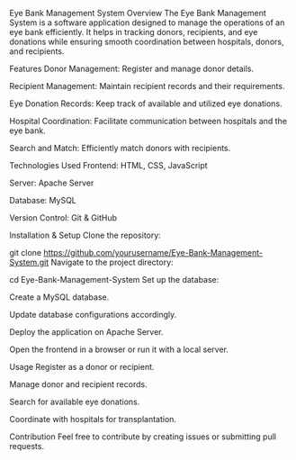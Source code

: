 Eye Bank Management System
Overview
The Eye Bank Management System is a software application designed to manage the operations of an eye bank efficiently. It helps in tracking donors, recipients, and eye donations while ensuring smooth coordination between hospitals, donors, and recipients.

Features
Donor Management: Register and manage donor details.

Recipient Management: Maintain recipient records and their requirements.

Eye Donation Records: Keep track of available and utilized eye donations.

Hospital Coordination: Facilitate communication between hospitals and the eye bank.

Search and Match: Efficiently match donors with recipients.

Technologies Used
Frontend: HTML, CSS, JavaScript

Server: Apache Server

Database: MySQL

Version Control: Git & GitHub

Installation & Setup
Clone the repository:

git clone https://github.com/yourusername/Eye-Bank-Management-System.git
Navigate to the project directory:

cd Eye-Bank-Management-System
Set up the database:

Create a MySQL database.

Update database configurations accordingly.

Deploy the application on Apache Server.

Open the frontend in a browser or run it with a local server.

Usage
Register as a donor or recipient.

Manage donor and recipient records.

Search for available eye donations.

Coordinate with hospitals for transplantation.

Contribution
Feel free to contribute by creating issues or submitting pull requests.